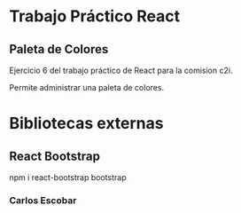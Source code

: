 # Trabajo Práctico React
## Paleta de Colores

Ejercicio 6 del trabajo práctico de React para la comision c2i.

Permite administrar una paleta de colores.

# Bibliotecas externas

## React Bootstrap

npm i react-bootstrap bootstrap

### Carlos Escobar
